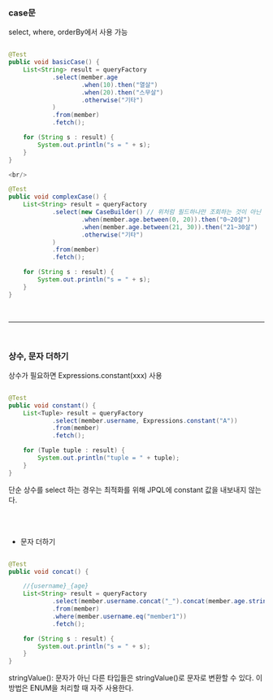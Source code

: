 ### case문

select, where, orderBy에서 사용 가능

```java

@Test
public void basicCase() {
    List<String> result = queryFactory
            .select(member.age
                    .when(10).then("열살")
                    .when(20).then("스무살")
                    .otherwise("기타")
            )
            .from(member)
            .fetch();

    for (String s : result) {
        System.out.println("s = " + s);
    }
}

<br/>

@Test
public void complexCase() {
    List<String> result = queryFactory
            .select(new CaseBuilder() // 위처럼 필드하나만 조회하는 것이 아닌 여러 필드나 조건이 있을경우 CaseBuilder
                    .when(member.age.between(0, 20)).then("0~20살")
                    .when(member.age.between(21, 30)).then("21~30살")
                    .otherwise("기타")
            )
            .from(member)
            .fetch();

    for (String s : result) {
        System.out.println("s = " + s);
    }
}

```

<br/>


---

<br/>

### 상수, 문자 더하기

상수가 필요하면 Expressions.constant(xxx) 사용

```java

@Test
public void constant() {
    List<Tuple> result = queryFactory
            .select(member.username, Expressions.constant("A"))
            .from(member)
            .fetch();

    for (Tuple tuple : result) {
        System.out.println("tuple = " + tuple);
    }
}

```

단순 상수를 select 하는 경우는 최적화를 위해 JPQL에 constant 값을 내보내지 않는다.


<br/><br/>

* 문자 더하기

```java

@Test
public void concat() {

    //{username}_{age}
    List<String> result = queryFactory
            .select(member.username.concat("_").concat(member.age.stringValue()))
            .from(member)
            .where(member.username.eq("member1"))
            .fetch();

    for (String s : result) {
        System.out.println("s = " + s);
    }
}

```

stringValue(): 문자가 아닌 다른 타입들은 stringValue()로 문자로 변환할 수 있다. 이 방법은 ENUM을 처리할 때 자주 사용한다.

